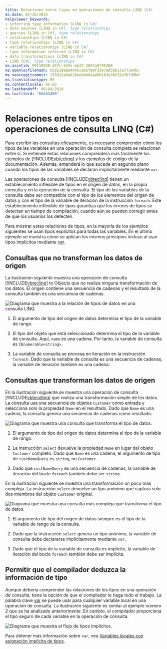 ```yaml
---
title: Relaciones entre tipos en operaciones de consulta LINQ (C#)
ms.date: 07/20/2015
helpviewer_keywords:
- inferring type information [LINQ in C#]
- data sources [LINQ in C#], type relationships
- queries [LINQ in C#], type relationships
- relationships [LINQ in C#]
- type relationships [LINQ in C#]
- variable relationships [LINQ in C#]
- type information inferred [LINQ in C#]
- data transformations [LINQ in C#]
- LINQ [C#], type relationships
ms.assetid: 99118938-d47c-4d7e-bb22-2657a9f95268
ms.openlocfilehash: b58219a8a4d45ce01f80fd367ed56b13a773e4bc
ms.sourcegitcommit: 155012a8a826ee8ab6aa49b1b3a3b532e7b7d9bd
ms.translationtype: HT
ms.contentlocale: es-ES
ms.lasthandoff: 06/04/2019
ms.locfileid: "66483400"
---
```

# <a name="type-relationships-in-linq-query-operations-c"></a>Relaciones entre tipos en operaciones de consulta LINQ (C#)
Para escribir las consultas eficazmente, es necesario comprender cómo los tipos de las variables en una operación de consulta completa se relacionan entre sí. Si entiende estas relaciones comprenderá más fácilmente los ejemplos de [!INCLUDE[vbteclinq](~/includes/vbteclinq-md.md)] y los ejemplos de código de la documentación. Además, entenderá lo que sucede en segundo plano cuando los tipos de las variables se declaran implícitamente mediante `var`.  
  
 Las operaciones de consulta [!INCLUDE[vbteclinq](~/includes/vbteclinq-md.md)] tienen un establecimiento inflexible de tipos en el origen de datos, en la propia consulta y en la ejecución de la consulta. El tipo de las variables de la consulta debe ser compatible con el tipo de los elementos del origen de datos y con el tipo de la variable de iteración de la instrucción `foreach`. Este establecimiento inflexible de tipos garantiza que los errores de tipos se detectan en tiempo de compilación, cuando aún se pueden corregir antes de que los usuarios los detecten.  
  
 Para mostrar estas relaciones de tipos, en la mayoría de los ejemplos siguientes se usan tipos explícitos para todas las variables. En el último ejemplo se muestra cómo se aplican los mismos principios incluso al usar tipos implícitos mediante [var](../../../../csharp/language-reference/keywords/var.md).  
  
## <a name="queries-that-do-not-transform-the-source-data"></a>Consultas que no transforman los datos de origen  
 La ilustración siguiente muestra una operación de consulta [!INCLUDE[vbteclinq](~/includes/vbteclinq-md.md)] to Objects que no realiza ninguna transformación de los datos. El origen contiene una secuencia de cadenas y el resultado de la consulta también es una secuencia de cadenas.  
  
 ![Diagrama que muestra a la relación de tipos de datos en una consulta LINQ.](./media/type-relationships-in-linq-query-operations/linq-query-data-type-relation.png)  
  
1. El argumento de tipo del origen de datos determina el tipo de la variable de rango.  
  
2. El tipo del objeto que está seleccionado determina el tipo de la variable de consulta. Aquí, `name` es una cadena. Por tanto, la variable de consulta es `IEnumerable<string>`.  
  
3. La variable de consulta se procesa en iteración en la instrucción `foreach`. Dado que la variable de consulta es una secuencia de cadenas, la variable de iteración también es una cadena.  
  
## <a name="queries-that-transform-the-source-data"></a>Consultas que transforman los datos de origen  
 En la ilustración siguiente se muestra una operación de consulta [!INCLUDE[vbtecdlinq](~/includes/vbtecdlinq-md.md)] que realiza una transformación simple de los datos. La consulta usa una secuencia de objetos `Customer` como entrada y selecciona solo la propiedad `Name` en el resultado. Dado que `Name` es una cadena, la consulta genera una secuencia de cadenas como resultado.  
  
 ![Diagrama que muestra una consulta que transforma el tipo de datos.](./media/type-relationships-in-linq-query-operations/linq-query-transform-data-type.png)  
  
1. El argumento de tipo del origen de datos determina el tipo de la variable de rango.  
  
2. La instrucción `select` devuelve la propiedad `Name` en lugar del objeto `Customer` completo. Dado que `Name` es una cadena, el argumento de tipo de `custNameQuery` es `string`, no `Customer`.  
  
3. Dado que `custNameQuery` es una secuencia de cadenas, la variable de iteración del bucle `foreach` también debe ser `string`.  
  
 En la ilustración siguiente se muestra una transformación un poco más compleja. La instrucción `select` devuelve un tipo anónimo que captura solo dos miembros del objeto `Customer` original.  
  
 ![Diagrama que muestra una consulta más compleja que transforma el tipo de datos.](./media/type-relationships-in-linq-query-operations/linq-complex-query-transform-data-type.png)  
  
1. El argumento de tipo del origen de datos siempre es el tipo de la variable de rango de la consulta.  
  
2. Dado que la instrucción `select` genera un tipo anónimo, la variable de consulta debe declararse implícitamente mediante `var`.  
  
3. Dado que el tipo de la variable de consulta es implícito, la variable de iteración del bucle `foreach` también debe ser implícita.  
  
## <a name="letting-the-compiler-infer-type-information"></a>Permitir que el compilador deduzca la información de tipo  
 Aunque debería comprender las relaciones de los tipos en una operación de consulta, tiene la opción de que el compilador le haga todo el trabajo. La palabra clave [var](../../../../csharp/language-reference/keywords/var.md) se puede usar para cualquier variable local en una operación de consulta. La ilustración siguiente es similar al ejemplo número 2 que se ha analizado anteriormente. En cambio, el compilador proporciona el tipo seguro de cada variable en la operación de consulta.  
  
 ![Diagrama que muestra el flujo de tipos implícitos.](./media/type-relationships-in-linq-query-operations/linq-type-flow-implicit-typing.png)  
  
 Para obtener más información sobre `var`, vea [Variables locales con asignación implícita de tipos](../../../../csharp/programming-guide/classes-and-structs/implicitly-typed-local-variables.md).  
